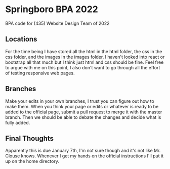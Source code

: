 # Springboro BPA 2022
BPA code for (435) Website Design Team of 2022

## Locations
For the time being I have stored all the html in the html folder, the css in the css folder, and the images in the images folder. I haven't looked into react or bootstrap all that much but I think just html and css should be fine. Feel free to argue with me on this point, I also don't want to go through all the effort of testing responsive web pages.

## Branches
Make your edits in your own branches, I trust you can figure out how to make them. When you think your page or edits or whatever is ready to be added to the official page, submit a pull request to merge it with the master branch. Then we should be able to debate the changes and decide what is fully added.

## Final Thoughts
Apparently this is due January 7th, I'm not sure though and it's not like Mr. Clouse knows. Whenever I get my hands on the official instructions I'll put it up on the home directory.
